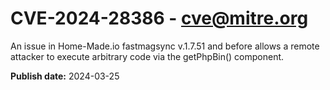 # CVE-2024-28386 - cve@mitre.org

An issue in Home-Made.io fastmagsync v.1.7.51 and before allows a remote attacker to execute arbitrary code via the getPhpBin() component.

**Publish date:** 2024-03-25
